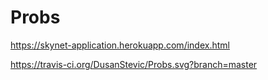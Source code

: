 # Probs

https://skynet-application.herokuapp.com/index.html

https://travis-ci.org/DusanStevic/Probs.svg?branch=master
